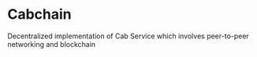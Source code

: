 # Cabchain
Decentralized implementation of Cab Service which involves peer-to-peer networking and blockchain
